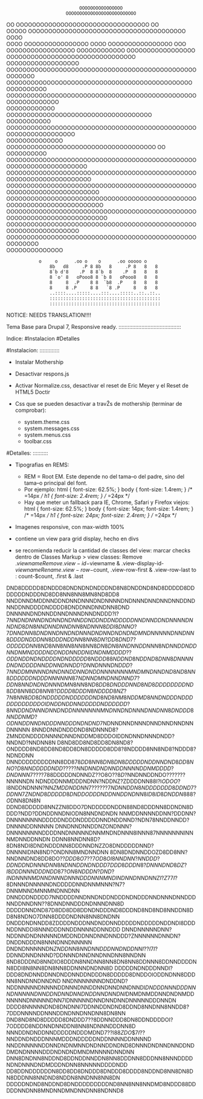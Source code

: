                                                                                 
                                                                                
                               OOOOOOOOOOOOOOOO                                 
                          OOOOOOOOOOOOOOOOOOOOOOOOOO                            
  OO                   OOOOOOOOOOOOOOOOOOOOOOOOOOOOOOOOO                  OO    
OOOOO               OOOOOOOOOOOOOOOOOOOOOOOOOOOOOOOOOOOOOOO               OOOO  
OOOO              OOOOOOOOOOOOOOOO   OOOO    OOOOOOOOOOOOOOOO              OOO  
               OOOOOOOOOOOOOOOOO OOOOOOOOOOOO OOOOOOOOOOOOOOOOO                 
              OOOOOOOOOOOOOOOOOOOOOOOOOOOOOOOO OOOOOOOOOOOOOOOOOO               
            OOOOOOOOOOOOOOOOOOOOOOOOOOOOOOOOOOOOOOOOOOOOOOOOOOOOOO              
           OOOOOOOOOOOOOOOOOOOOOOOOOOOOOOOOOOOOOOOOOOOOOO OOOOOOOOOO            
         OOOOOOOOOOOOOOOOOOOOOOOOOOOOOOOOOOOOOOOOOOOOOOOOOOOOOOOOOOOO           
        OOOOOOOOOOOO OOOOOOOOOOOOOOOOOOOOOOOOOOOOOOOOOOOO  OOOOOOOOOOO          
       OOOOOOOOOOOOOOOOOOOOOOOOOOOOOOOOOOOOOOOOOOOOOOOOOOOOOOOOOOOOOOOO         
      OOOOOOOOOOOOOO OOOOOOOOOOOOOOOOOOOOOOOOOOOOOOOOOOOOO OO OOOOOOOOOO        
      OOOOOOOOOOOOOOOOOOOOOOOOOOOOOOOOOOOOOOOOOOOOOOOOOOOOOOOOOOOOOOOOOOO       
     OOOOOOOOOOOOOOOOOOOOOOOOOOOOOOOOOOOOOOOOOOOOOOOOOOOOOOOOOOOOOOOOOOOO       
    OOOOOOOOOOOOOOOOOOOOOOOOOOOOOOOOOOOOOOOOOOOOOOOOOOOOOOOOOOOOOOOOOOOOOO      
    OOOOOOOOOOOOOOOOOOOOOOOOOOOOOOOOOOOOOOOOOOOOOOOOOOOOOOOOOOOOOOOOOOOOOOO     
   OOOOOOOOOOOOOOOOOOOOOOOOOOOOOOOOOOOOOOOOOOOOOOOOOOOOOOOOOOOOOOOOOOOOOOOO     
       OOOOOOOOOOOOOOOOOOOOOOOOOOOOOOOOOOOOOOOOOOOOOOOOOOOOOOOOOOOOOOOOO        
            OOOOOOOOOOOOOOOOOOOOOOOOOOOOOOOOOOOOOOOOOOOOOOOOOOOOOOO             
                                OOOOOOOOOOOOOO                                  
                                                  

  				o     o      .oo o    o      .oo ooooo o 
					8b   d8     .P 8 8b   8     .P 8   8   8 
					8`b d'8    .P  8 8`b  8    .P  8   8   8 
					8 `o' 8   oPooo8 8 `b 8   oPooo8   8   8 
					8     8  .P    8 8  `b8  .P    8   8   8 
					8     8 .P     8 8   `8 .P     8   8   8 
					..::::....:::::....:::....:::::..::..::..
					:::::::::::::::::::::::::::::::::::::::::
					:::::::::::::::::::::::::::::::::::::::::
					
NOTICE: NEEDS TRANSLATION!!!!

Tema Base para Drupal 7, Responsive ready.
:::::::::::::::::::::::::::::::::::::::::

Indice:
#Instalacion
#Detalles

#Instalacion:
:::::::::::::

- Instalar Mothership
- Desactivar respons.js
- Activar Normalize.css, desactivar el reset de Eric Meyer y el Reset de HTML5 Doctir
- Css que se pueden desactivar a travŽs de mothership (terminar de comprobar):
	
	- system.theme.css
	- system.messages.css
	- system.menus.css
	- toolbar.css

#Detalles:
::::::::::

- Tipografias en REMS:
	- REM = Root EM. Este depende no del tama–o del padre, sino del tama–o principal del font.
	- Por ejemplo:
		  html { font-size: 62.5%; } 
		  body { font-size: 1.4rem; } /* =14px */
		  h1   { font-size: 2.4rem; } /* =24px */
	- Hay que meter un fallback para IE, Chrome, Safari y Firefox viejos:
		  html { font-size: 62.5%; } 
		  body { font-size: 14px; font-size: 1.4rem; } /* =14px */
		  h1   { font-size: 24px; font-size: 2.4rem; } /* =24px */

- Imagenes responsive, con max-width 100%
- contiene un view para grid display, hecho en divs
- se recomienda reducir la cantidad de classes del view: marcar checks dentro de Classes Markup > view classes:
	Remove .$viewname
	Remove .view-id-$viewname & .view-display-id-$viewname
	Rename .view-row-$count, .view-row-first & .view-row-last to : count-$count, .first & .last



DND8DDDDD8DNDDD8DNDNDNDNDDDND8N8DNDDND8ND8DDDDD8DDDDDDDNDDDND8DD8NN8NN8MN8ND8DD8
NNDDNNDMDDNNDDNDNNDNNNDNDNNNNDNDNNNDNNDNNDNNDDNDNNDDNNDDDDNDDDD8DNDDNNDNNDNN8DND
DNNNNNDNDNNDDNNDNNNDNNDNDDD?I?7$NNDNDNNNDNDNNDNDNNDDNDDNDDNDDDDDNNDNNDDNDNNNNDNN
DND8DN8NNDNNDNNDNN8NDNNN8DDI8DNNO?7DNNDNN8DNDNNDNNDNDNNNDNDNNDNDNDNDMNDNNNNNDNND
NN8DDDDNDDDNN8DDDNDDNN8NN8DN?DD8DND7?ODDDDDNN8ND8NN8NN8NN8NN8DN8DN8NNDNNDDNNN8ND
NNDDNDDNNDNMNDDDDNDDNDDNNDDNIDNDNMDDDD??ODDNDDNDNDDDDNDNDDDDD8NDDD88NDDND8NDDND8
DNN8DNNNNDNDNDDDDNNDDNNDNNDD?DNNDNNNDNDDD?7NNDDMNNNNDNNDNNDDNNDNDDNNNNNNNMNDMNDN
NDND8ND8NN8DDDDDDNDDDNNNNNN87NDNNDMNDNNDNND7?DDN8NNDNDNDNNNDMN8NN8ND8DD8DNDDDNND
8ND8DDDDDDDDND8DD8NN8DD8NN8?DDDD8DDDN8NDDDD8NZ?7N8NN8DD8DNDDDDDNDDDDDDND8ND8NM8N
DDMD8NNDNDDDNDDDDDDDDDDDDOIDNDDNDDNNDDDDDNDDDDDD?8NNDDNDNNNDNNDNDDNNNNNNNMNDNNDN
DNNNDNNDNN8DNDDD8NNDDNMD?ODNNDDNNDNDDDNNDDDNDNDND7$NDNNDNNDNNNDNNDNNDNNDNNDNNNNN
8NNDDNNDNDDDND8NDNNND8?ZMNDDNDDDDNNNNDNNDNDDMD8DDDOIDDNDNNDNNNDNDD?NNDND?NNDNN8N
D8ND8DD8ND8DD8DN8ND8?ONDDDD8ND8DD8ND8DD8DN8DDDDD8DD8?8NDDDD8NN8ND8?NDDD8?NDNDDNN
DNNDDDDDDDDDNN8DD87$8DD8NN8DN8DN8DDDDDNDDNNDND8DD8NNO?D8NNDDDDDNDD?$$????NNDNNDN
DNNDDNNNNDDNMDDDD?DNDNNN7????7$88DDDDDNDNNDZ??O8O$??8D?$NNDNNDDNDO???????NNNNNDN
NDNDDDNNMDDDNDNN?NDDNZ?ZDDDDNN88I?I$ODOO$?I8NDDNDNNN?NN$ZMDDNDDNN7??????7NDNNDDN
8NDDDDDDD8DDND7?DDNN7ZNDND8DDDDD8DNDDODDDNDDNNDDNDNN8ID8ID8DNDDN888$?$O$DNN8DN8N
DDND8DDDDD8NNZZN8DDO7DNDDDDDNDDN88ND8DDDNN8DDNDN8DDDD?NDD?DDNDDNNDNIODN8NNDNDNDN
NNMDDNNNNDDNN?DDDNN?DNNNNNNNNDDDDDNDDDNDDDDDNNDNDDNND?NDN78NNDDNNDD?DNNNNDDNNNNN
DNNDNNDNNDDNZONDNNN?DNNNNNNNNDDDDNNDNNNNNDNNMNDNDNNN8INNN87NNNNNNNINNNMDNNDDNNDN
DDNN8NNDNN8D?8DN8NDI8DNDNDDDNN8DDDNNDNZZO8DNDDDDDNND?DNNNNIDNN8ND?ONDNN8MNDNNDNN
8DN8DNDNNDDOZD8DD8NN?NNDNNDND8DD8DO??$DDD8O7??7OD8OI8NNDNN?NNDDD?DDNDDNDNNNDNN8N
DNNDDNDNDDD7DDD8DDDN8?DNNNDND8DZ?I8DDDNNNDDDNDD87?ON8NDDDN?DND?INDNNNNMDNNDNNNDN
NNDDDNNNMNDINDNNDNNDNNZI?Z77I?$8DNNNDNNNNNDNDDDDDNNDNNMNNN?N7?DNNMNNDMNNMNDNNDNN
DNNDDDNDDDD7NNDDDDNNDNNDNDDNDDDNDNDDDNNDNNNDNNDDDNNDDNNDNN??8DNNDNNDDDNDNNNDNN8D
DDDDDNNDND87D8DD8DD8DDNDNDDDND8DDDND8ND8ND8NNDDN8DD8N8NDNO7DNN8DDDDNDNN8NN8DNDNN
DNDDDNDNNDD8ZDDDDNDDDNNDNDDNNDDDDDNDDDDDNDDNDI8DDDNDDNNDDI8NNNDDDNNDDNNNNDDNNDDD
DNNDNNNNNDNN?NDDNNDNDNNNNNDMDDNDDNNDNNDNNDDD?ZNNNNNNDNNDN?DNDDNDDDN8NNNDNNDNNNNN
DNDNDNNNNNDN$ZNDDNN8NNDNNDDDNNDNDDNNI??I7I?$DDNNDNNDNNND?DDNNNDNNDNNDNNDNN8NNDNN
8ND8DDDND8NNDIO8DDDN8NNDNN8NN8DN8NN8DDNNN8DDNNDDDDNN8DDI8N8NN8DN8NN8DDNNNDNDNN8D
DDDDDNDNDDDNNDI?DDD8DNDNNDDNNDNDDNNDDNDDDN8DDDDD8DNDDOIODDNDNN8DDDNN8NNDNNDNNDND
NNDNNNNNNNDNDDND?NDDNNNNNDNNNNDDNNNDNNDDNNDNNDNNDNNDI$DNDDDNNNDDDNNNDNNNNNDNNDDN
DNNDNNDNDDNNDNNDNI$DNMDNMDDNNDNDNMDDNNNNNDNNNNNDNN7IDNNNNNDNNDNNDNNDNNNNNDDDNNDN
DDDD8NNNNNDND8DNDNNI7DDNNDDNDND8DDND8NNDNN8NNDD8?7DDDNNNNDDNNNDDNDNNDNNDNN8DN8NN
DND8ND8ND8DDDDD8DNDDD7??8DDNNDDD8DN8DDNDDDDOI?7ODDDD8NDDNNDNNDDN8NN8NDNNNDDDNN8D
NNNDDNDNDDNNDDDDDNDDDMDND7??I$88ZDO$$$7I??$NNDDNDNDDDNNNMDDDNDDDDDNDDNNNNDDNNNND
NNDDNNNNNDDNNDNDNMNNDNDNNDDNDND8DNNNDNDNNDNNDDNDDMDNDNNNNDDDNDNDNDMNDMNNNNDNNDNN
DNN8DNDNN8NDDND8DDNDDNNDDN8NN8DDDNN8DDDNN8NNNDDDDNDNDNNNDNDMDDDNDNN8NNNNNDDDDNDD
DD8DDNDDDDDDN8DD8DD8DNDDD8DNDDD8DDDD8NDDND8NN8DN8DN8DDDNN8NNDND8NDDN8NNDNN8NN8DN
DDDDDNDND8NDDND8DNDDDDDDDDDND8NN8NN8NNDMD8NDDD88DDDDDNNDNN8MNDNNDMNDNNDNN8NDNND8
